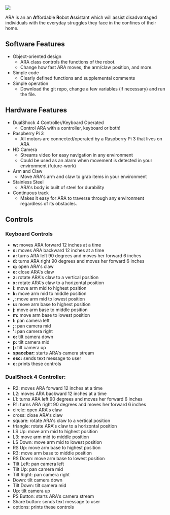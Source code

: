 [<img src = https://uploads-ssl.webflow.com/5d3ca6f373102c5f1ec0740c/5dba2b904bc6349f3398b283_ara-logo.png>](https://www.akizzlebrand.com/ara)

ARA is an an **A**ffordable **R**obot **A**ssistant which will assist disadvantaged individuals 
with the everyday struggles they face in the confines of their home. 

## Software Features
 * Object-oriented design
    - ARA class controls the functions of the robot.
    - Change how fast ARA moves, the arm/claw position, and more.
 * Simple code
    - Clearly defined functions and supplemental comments
 * Simple operation
    - Download the git repo, change a few variables (if necessary) and run the file.
    
## Hardware Features
 * DualShock 4 Controller/Keyboard Operated
    - Control ARA with a controller, keyboard or both!
 * Raspberry Pi 3
    - All motors are connected/operated by a Raspberry Pi 3 that lives on ARA
 * HD Camera
    - Streams video for easy navigation in any environment
    - Could be used as an alarm when movement is detected in your environment 
    (future-work)
 * Arm and Claw
    - Move ARA's arm and claw to grab items in your environment
 * Stainless Steel
    - ARA's body is built of steel for durability
 * Continuous track
    - Makes it easy for ARA to traverse through any environment regardless of
    its obstacles.
 
 ## Controls
 
 ### Keyboard Controls
 
  * **w:** moves ARA forward 12 inches at a time
  * **s:** moves ARA backward 12 inches at a time
  * **a:** turns ARA left 90 degrees and moves her forward 6 inches
  * **d:** turns ARA right 90 degrees and moves her forward 6 inches
  * **q:** open ARA's claw
  * **e:** close ARA's claw
  * **z:** rotate ARA's claw to a vertical position
  * **x:** rotate ARA's claw to a horizontal position
  * **i:** move arm mid to highest position
  * **k:** move arm mid to middle position
  * **,:** move arm mid to lowest position
  * **u:** move arm base to highest position
  * **j:** move arm base to middle position
  * **m:** move arm base to lowest position
  * **l:** pan camera left
  * **;:** pan camera mid
  * **':** pan camera right
  * **o:** tilt camera down
  * **p:** tilt camera mid
  * **[:** tilt camera up
  * **spacebar:** starts ARA's camera stream
  * **esc:** sends text message to user
  * **c:** prints these controls
   
   ### DualShock 4 Controller: 
   
* R2: moves ARA forward 12 inches at a time
* L2: moves ARA backward 12 inches at a time
* L1: turns ARA left 90 degrees and moves her forward 6 inches
* R1: turns ARA right 90 degrees and moves her forward 6 inches
* circle: open ARA's claw
* cross: close ARA's claw
* square: rotate ARA's claw to a vertical position
* triangle: rotate ARA's claw to a horizontal position
* LS Up: move arm mid to highest position
* L3: move arm mid to middle position
* LS Down: move arm mid to lowest position
* RS Up: move arm base to highest position
* R3: move arm base to middle position
* RS Down: move arm base to lowest position
* Tilt Left: pan camera left
* Tilt Up: pan camera mid
* Tilt Right: pan camera right
* Down: tilt camera down
* Tilt Down: tilt camera mid
* Up: tilt camera up
* PS Button: starts ARA's camera stream
* Share button: sends text message to user
* options: prints these controls
